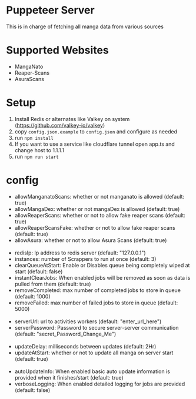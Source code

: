 # Puppeteer Server
This is in charge of fetching all manga data from various sources

# Supported Websites
- MangaNato
- Reaper-Scans
- AsuraScans

# Setup
1. Install Redis or alternates like Valkey on system (https://github.com/valkey-io/valkey)
2. copy `config.json.example` to `config.json` and configure as needed
3. run `npm install`
4. If you want to use a service like cloudflare tunnel open app.ts and change host to 1.1.1.1
5. run `npm run start`

# config
 - allowManganatoScans: whether or not manganato is allowed (default: true)
 - allowMangaDex: whether or not mangaDex is allowed (default: true)
 - allowReaperScans: whether or not to allow fake reaper scans (default: true)
 - allowReaperScansFake: whether or not to allow fake reaper scans (default: true)
 - allowAsura: whether or not to allow Asura Scans (default: true)
<br/><br/>
 - redisIp: Ip address to redis server (default: "127.0.0.1")
 - instances: number of Scrappers to run at once (default: 3)
 - clearQueueAtStart: Enable or Disables queue being completely wiped at start (default: false)
 - instantClearJobs: When enabled jobs will be removed as soon as data is pulled from them (default: true)
 - removeCompleted: max number of completed jobs to store in queue (default: 1000)
 - removeFailed: max number of failed jobs to store in queue (default: 5000)
<br/><br/>
 - serverUrl: url to activities workers (default: "enter_url_here")
 - serverPassword: Password to secure server-server communication (default: "secret_Password_Change_Me")
<br/><br/>
 - updateDelay: milliseconds between updates (default: 2Hr)
 - updateAtStart: whether or not to update all manga on server start (default: true)
<br/><br/>
 - autoUpdateInfo: When enabled basic auto update information is provided when it finishes/start (default: true)
 - verboseLogging: When enabled detailed logging for jobs are provided (default: false)